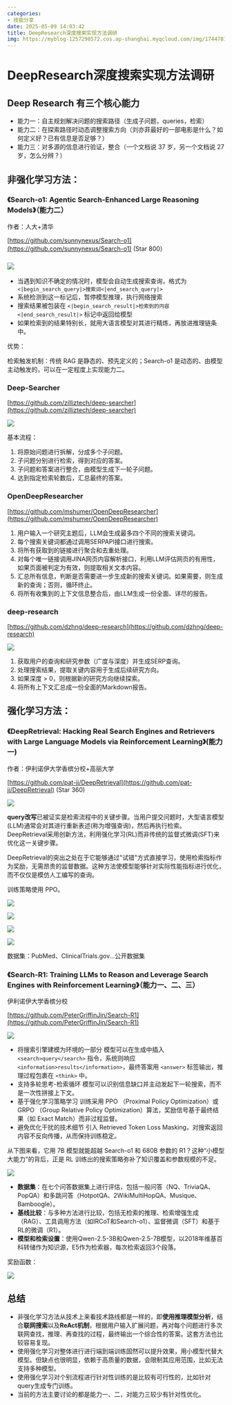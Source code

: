 ```yaml
---
categories:
- 技能分享
date: 2025-05-09 14:03:42
title: DeepResearch深度搜索实现方法调研
img: https://myblog-1257298572.cos.ap-shanghai.myqcloud.com/img/1744781657908-de6c2c87-c905-4772-964a-a7ca6a4da129.png
---
```


# DeepResearch深度搜索实现方法调研

## Deep Research 有三个核心能力

+ 能力一：自主规划解决问题的搜索路径（生成子问题，queries，检索）
+ 能力二：在探索路径时动态调整搜索方向（刘亦菲最好的一部电影是什么？如何定义好？已有信息是否足够？）
+ 能力三：对多源的信息进行验证，整合（一个文档说 37 岁，另一个文档说 27 岁，怎么分辨？）

## 非强化学习方法：

### 《Search-o1: Agentic Search-Enhanced Large Reasoning Models》（能力二）

作者：人大+清华

[https://github.com/sunnynexus/Search-o1](https://github.com/sunnynexus/Search-o1) (Star 800）

### ![](https://myblog-1257298572.cos.ap-shanghai.myqcloud.com/img/1744781657908-de6c2c87-c905-4772-964a-a7ca6a4da129.png)

+ 当遇到知识不确定的情况时，模型会自动生成搜索查询，格式为 `<|begin_search_query|>搜索词<|end_search_query|>`
+ 系统检测到这一标记后，暂停模型推理，执行网络搜索
+ 搜索结果被包装在 `<|begin_search_result|>检索到的内容<|end_search_result|>` 标记中返回给模型
+ 如果检索到的结果特别长，就用大语言模型对其进行精炼，再放进推理链条中。

优势：

检索触发机制：传统 RAG 是静态的、预先定义的；Search-o1 是动态的、由模型主动触发的，可以在一定程度上实现能力二。

### Deep-Searcher

[https://github.com/zilliztech/deep-searcher](https://github.com/zilliztech/deep-searcher)

![](https://myblog-1257298572.cos.ap-shanghai.myqcloud.com/img/1744854952174-96a19c35-39a1-4b12-a98d-974a63c79519.png)

基本流程：

1. 将原始问题进行拆解，分成多个子问题。
2. 子问题分别进行检索，得到对应的答案。
3. 子问题和答案进行整合，由模型生成下一轮子问题。
4. 达到指定检索轮数后，汇总最终的答案。

### OpenDeepResearcher

[https://github.com/mshumer/OpenDeepResearcher](https://github.com/mshumer/OpenDeepResearcher)

1. 用户输入一个研究主题后，LLM会生成最多四个不同的搜索关键词。
2. 每个搜索关键词都通过调用SERPAPI接口进行搜索。
3. 将所有获取到的链接进行聚合和去重处理。
4. 对每个唯一链接调用JINA网页内容解析接口，利用LLM评估网页的有用性，如果页面被判定为有效，则提取相关文本内容。
5. 汇总所有信息，判断是否需要进一步生成新的搜索关键词。如果需要，则生成新的查询；否则，循环终止。
6. 将所有收集到的上下文信息整合后，由LLM生成一份全面、详尽的报告。

### deep-research

[https://github.com/dzhng/deep-research](https://github.com/dzhng/deep-research)

![](https://myblog-1257298572.cos.ap-shanghai.myqcloud.com/img/1744855466605-eddd18bc-57a0-412a-a753-b946cd3aff5f.png)

1. 获取用户的查询和研究参数（广度与深度）并生成SERP查询。
2. 处理搜索结果，提取关键内容用于生成后续研究方向。
3. 如果深度 > 0，则根据新的研究方向继续探索。
4. 将所有上下文汇总成一份全面的Markdown报告。

## 强化学习方法：

### 《DeepRetrieval: Hacking Real Search Engines and Retrievers with Large Language Models via Reinforcement Learning》(能力一)

作者：伊利诺伊大学香槟分校+高丽大学

[https://github.com/pat-jj/DeepRetrieval](https://github.com/pat-jj/DeepRetrieval) (Star 360)

![](https://myblog-1257298572.cos.ap-shanghai.myqcloud.com/img/1744768517611-b4e56f9b-b29a-4646-9579-2c9267d63d90.png)

**query改写**已被证实是检索流程中的关键步骤。当用户提交问题时，大型语言模型(LLM)通常会对其进行重新表述(称为增强查询)，然后再执行检索。DeepRetrieval采用创新方法，利用强化学习(RL)而非传统的监督式微调(SFT)来优化这一关键步骤。

DeepRetrieval的突出之处在于它能够通过"试错"方式直接学习，使用检索指标作为奖励，无需昂贵的监督数据。这种方法使模型能够针对实际性能指标进行优化，而不仅仅是模仿人工编写的查询。

训练策略使用 PPO。

![](https://myblog-1257298572.cos.ap-shanghai.myqcloud.com/img/1744781530065-259758a1-a106-469e-ab20-2e56c4f028e7.png)

![](https://myblog-1257298572.cos.ap-shanghai.myqcloud.com/img/1744781544794-b77deb0c-eaf5-4170-9156-663a4c62fab0.png)

![](https://myblog-1257298572.cos.ap-shanghai.myqcloud.com/img/1744781576293-2e80df88-e4d1-43a4-a1d2-6d8e345f46a0.png)

![](https://myblog-1257298572.cos.ap-shanghai.myqcloud.com/img/1744781595698-20bfe085-e6e5-4f66-b145-fba455e48ec4.png)

数据集：PubMed、ClinicalTrials.gov...公开数据集

### 《Search-R1: Training LLMs to Reason and Leverage Search Engines with Reinforcement Learning》（能力一、二、三）

伊利诺伊大学香槟分校

[https://github.com/PeterGriffinJin/Search-R1](https://github.com/PeterGriffinJin/Search-R1)

![](https://myblog-1257298572.cos.ap-shanghai.myqcloud.com/img/1745118058701-1e6bffad-50e3-469a-a90d-e122858d2c77.png)

+ 将搜索引擎建模为环境的一部分 模型可以在生成中插入 `<search>query</search>` 指令，系统则响应 `<information>results</information>`，最终答案用 `<answer>` 标签输出，推理过程包裹在 `<think>` 中。
+ 支持多轮思考-检索循环 模型可以识别信息缺口并主动发起下一轮搜索，而不是一次性拼接上下文。
+ 基于强化学习策略学习 训练采用 PPO （Proximal Policy Optimization）或 GRPO （Group Relative Policy Optimization）算法，奖励信号基于最终结果（如 Exact Match）而非过程监督。
+ 避免优化干扰的技术细节 引入 Retrieved Token Loss Masking，对搜索返回内容不反向传播，从而保持训练稳定。

从下图来看，它用 7B 模型就能超越 Search-o1 和 680B 参数的 R1？这种“小模型大能力”的背后，正是 RL 训练出的搜索策略弥补了知识覆盖和参数规模的不足。

![](https://myblog-1257298572.cos.ap-shanghai.myqcloud.com/img/1745117856763-4b3f25ba-186b-490d-a88e-081666b363f3.png)

+ **数据集**：在七个问答数据集上进行评估，包括一般问答（NQ、TriviaQA、PopQA）和多跳问答（HotpotQA、2WikiMultiHopQA、Musique、Bamboogle）。
+ **基线比较**：与多种方法进行比较，包括无检索的推理、检索增强生成（RAG）、工具调用方法（如IRCoT和Search-o1）、监督微调（SFT）和基于RL的微调（R1）。
+ **模型和检索设置**：使用Qwen-2.5-3B和Qwen-2.5-7B模型，以2018年维基百科转储作为知识源，E5作为检索器，每次检索返回3个段落。

奖励函数：

![](https://myblog-1257298572.cos.ap-shanghai.myqcloud.com/img/1745127012506-14bdfd11-879c-4df2-bf83-dbca3eb7248a.png)

## 总结

+ 非强化学习方法从技术上来看技术路线都是一样的，即**使用推理模型分析**，结合**联网搜索**以及**ReAct机制**，根据用户输入扩展问题，再对每个问题进行多次联网查找，推理、再查找的过程，最终输出一个综合性的答案。这套方法也比较容易复现。
+ 使用强化学习对整体进行进行端到端训练固然可以提升效果，用小模型代替大模型。但缺点也很明显，依赖于高质量的数据，会限制其应用范围，比如无法支持多种模型。
+ 使用强化学习对个别流程进行针对性训练的是比较有可行性的，比如针对query生成专门训练。
+ 当前的方法主要讨论的都是能力一、二，对能力三较少有针对性优化。







